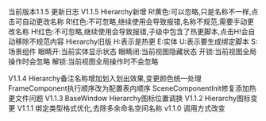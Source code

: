 当前版本1.1.5
更新日志
V1.1.5   Hierarchy新增
		 R!黄色:可以忽略,只是名称不一样,点击可自动更改名称
		 R!红色:不可忽略,继续使用会导致报错,名称不规范,需要手动更改名称
		 H!红色:不可忽略,继续使用会导致报错,子级中包含了热更脚本,点击H!会自动移除不规范内容
		 Hierarchy旧版
		 H:表示是热更
		 E:实体
		 U:表示要生成绑定脚本
		 S:场景组件
		 眼睛开:当前实体显示状态
		 眼睛闭:当前视图隐藏状态
		 开锁:当前视图全局操作时会忽略
		 解锁:当前视图全局操作时不会忽略

V1.1.4   Hierarchy备注名称增加划入划出效果,变更颜色统一处理
		 FrameComponent执行顺序改为配置表内顺序
		 SceneComponentInit修复添加热更文件问题
V1.1.3   BaseWindow Hierarchy图标位置调换
V1.1.2   Hierarchy图标变更
V1.1.1   绑定类型格式优化,去除多余命名空间名称
v1.1.0   调用方式改变